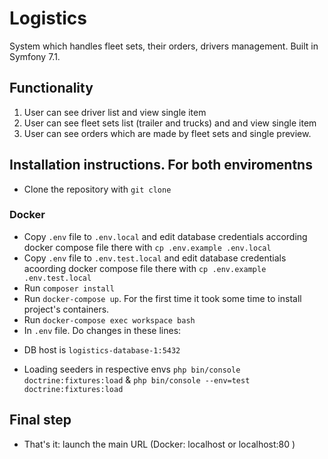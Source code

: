 # Logistics
System which handles fleet sets, their orders, drivers management. Built in Symfony 7.1.
## Functionality 
1. User can see driver list and view single item
2. User can see fleet sets list (trailer and trucks) and and view single item
3. User can see orders which are made by fleet sets and single preview.
## Installation instructions. For both enviromentns
-  Clone the repository with ```git clone```
### Docker
* Copy ```.env``` file to ``.env.local`` and edit database credentials according docker compose file there with ```cp .env.example .env.local```
* Copy ```.env``` file to ``.env.test.local`` and edit database credentials acoording docker compose file there with ```cp .env.example .env.test.local```
*  Run ```composer install```
* Run ```docker-compose up```. For the first time it took some time to install project's containers.
* Run ```docker-compose exec workspace bash```
* In ```.env``` file. Do changes in these lines: 
- DB host is ```logistics-database-1:5432```
* Loading seeders in respective envs ```php bin/console doctrine:fixtures:load``` & ```php bin/console --env=test doctrine:fixtures:load```
## Final step
- That's it: launch the main URL (Docker: localhost or localhost:80 )
